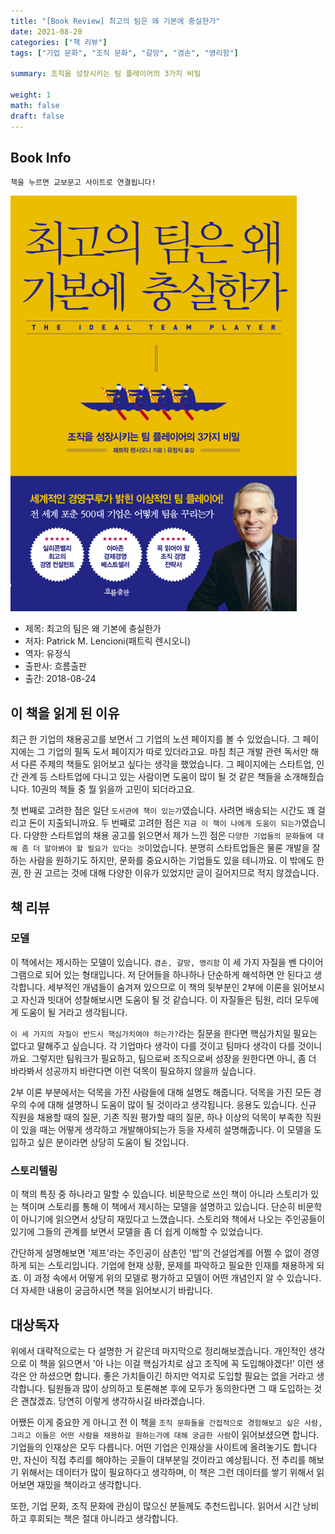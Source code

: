 ```yaml
---  
title: "[Book Review] 최고의 팀은 왜 기본에 충실한가"  
date: 2021-08-20
categories: ["책 리뷰"]  
tags: ["기업 문화", "조직 문화", "갈망", "겸손", "영리함"]

summary: 조직을 성장시키는 팀 플레이어의 3가지 비밀

weight: 1
math: false
draft: false
---  
```


## Book Info

`책을 누르면 교보문고 사이트로 연결됩니다!`

[![책](../assets/review/the-ideal-team-player.jpg)](http://www.kyobobook.co.kr/product/detailViewKor.laf?ejkGb=KOR&mallGb=KOR&barcode=9788965962762&orderClick=LEa&Kc=)

- 제목: 최고의 팀은 왜 기본에 충실한가
- 저자: Patrick M. Lencioni(패트릭 렌시오니)
- 역자: 유정식
- 출판사: 흐름출판
- 출간: 2018-08-24

## 이 책을 읽게 된 이유

최근 한 기업의 채용공고를 보면서 그 기업의 노션 페이지를 볼 수 있었습니다. 그 페이지에는 그 기업의 필독 도서 페이지가 따로 있더라고요. 마침 최근 개발 관련 독서만 해서 다른 주제의 책들도 읽어보고 싶다는 생각을 했었습니다. 그 페이지에는 스타트업, 인간 관계 등 스타트업에 다니고 있는 사람이면 도움이 많이 될 것 같은 책들을 소개해줬습니다. 10권의 책들 중 뭘 읽을까 고민이 되더라고요.

첫 번째로 고려한 점은 일단 `도서관에 책이 있는가`였습니다. 사려면 배송되는 시간도 꽤 걸리고 돈이 지출되니까요. 두 번째로 고려한 점은 `지금 이 책이 나에게 도움이 되는가`였습니다. 다양한 스타트업의 채용 공고를 읽으면서 제가 느낀 점은 `다양한 기업들의 문화들에 대해 좀 더 알아봐야 할 필요가 있다는 것`이었습니다. 분명히 스타트업들은 물론 개발을 잘하는 사람을 원하기도 하지만, 문화를 중요시하는 기업들도 있을 테니까요. 이 밖에도 한 권, 한 권 고르는 것에 대해 다양한 이유가 있었지만 글이 길어지므로 적지 않겠습니다.

## 책 리뷰

### 모델

이 책에서는 제시하는 모델이 있습니다. `겸손, 갈망, 영리함` 이 세 가지 자질을 벤 다이어그램으로 되어 있는 형태입니다. 저 단어들을 하나하나 단순하게 해석하면 안 된다고 생각합니다. 세부적인 개념들이 숨겨져 있으므로 이 책의 뒷부분인 2부에 이론을 읽어보시고 자신과 빗대어 성찰해보시면 도움이 될 것 같습니다. 이 자질들은 팀원, 리더 모두에게 도움이 될 거라고 생각됩니다.

`이 세 가지의 자질이 반드시 핵심가치여야 하는가?`라는 질문을 한다면 핵심가치일 필요는 없다고 말해주고 싶습니다. 각 기업마다 생각이 다를 것이고 팀마다 생각이 다를 것이니까요. 그렇지만 팀워크가 필요하고, 팀으로써 조직으로써 성장을 원한다면 아니, 좀 더 바라봐서 성공까지 바란다면 이런 덕목이 필요하지 않을까 싶습니다. 

2부 이론 부분에서는 덕목을 가진 사람들에 대해 설명도 해줍니다. 덕목을 가진 모든 경우의 수에 대해 설명하니 도움이 많이 될 것이라고 생각됩니다. 응용도 있습니다. 신규 직원을 채용할 때의 질문, 기존 직원 평가할 때의 질문, 하나 이상의 덕목이 부족한 직원이 있을 때는 어떻게 생각하고 개발해야되는가 등을 자세히 설명해줍니다. 이 모델을 도입하고 싶은 분이라면 상당히 도움이 될 것입니다.

### 스토리텔링

이 책의 특징 중 하나라고 말할 수 있습니다. 비문학으로 쓰인 책이 아니라 스토리가 있는 책이며 스토리를 통해 이 책에서 제시하는 모델을 설명하고 있습니다. 단순히 비문학이 아니기에 읽으면서 상당히 재밌다고 느꼈습니다. 스토리와 책에서 나오는 주인공들이 있기에 그들의 관계를 보면서 모델을 좀 더 쉽게 이해할 수 있었습니다.

간단하게 설명해보면 '제프'라는 주인공이 삼촌인 '밥'의 건설업계를 어쩔 수 없이 경영하게 되는 스토리입니다. 기업에 현재 상황, 문제를 파악하고 필요한 인재를 채용하게 되죠. 이 과정 속에서 어떻게 위의 모델로 평가하고 모델이 어떤 개념인지 알 수 있습니다. 더 자세한 내용이 궁금하시면 책을 읽어보시기 바랍니다. 

## 대상독자

위에서 대략적으로는 다 설명한 거 같은데 마지막으로 정리해보겠습니다. 개인적인 생각으로 이 책을 읽으면서 '아 나는 이걸 핵심가치로 삼고 조직에 꼭 도입해야겠다!' 이런 생각은 안 하셨으면 합니다. 좋은 가치들이긴 하지만 억지로 도입할 필요는 없을 거라고 생각합니다. 팀원들과 많이 상의하고 토론해본 후에 모두가 동의한다면 그 때 도입하는 것은 괜찮겠죠. 당연히 이렇게 생각하시길 바라겠습니다.

어쨌든 이게 중요한 게 아니고 전 이 책을 `조직 문화들을 간접적으로 경험해보고 싶은 사람, 그리고 이들은 어떤 사람을 채용하길 원하는가에 대해 궁금한 사람`이 읽어보셨으면 합니다. 기업들의 인재상은 모두 다릅니다. 어떤 기업은 인재상을 사이트에 올려놓기도 합니다만, 자신이 직접 추리를 해야하는 곳들이 대부분일 것이라고 예상됩니다. 전 추리를 해보기 위해서는 데이터가 많이 필요하다고 생각하며, 이 책은 그런 데이터를 쌓기 위해서 읽어보면 재밌을 책이라고 생각합니다. 

또한, 기업 문화, 조직 문화에 관심이 많으신 분들께도 추천드립니다. 읽어서 시간 낭비하고 후회되는 책은 절대 아니라고 생각합니다. 

